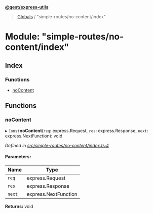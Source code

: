 **[@qest/express-utils](../README.md)**

> [Globals](../README.md) / "simple-routes/no-content/index"

# Module: "simple-routes/no-content/index"

## Index

### Functions

* [noContent](_simple_routes_no_content_index_.md#nocontent)

## Functions

### noContent

▸ `Const`**noContent**(`req`: express.Request, `res`: express.Response, `next`: express.NextFunction): void

*Defined in [src/simple-routes/no-content/index.ts:4](https://github.com/qest-cz/express-utils/blob/e9e3add/src/simple-routes/no-content/index.ts#L4)*

#### Parameters:

Name | Type |
------ | ------ |
`req` | express.Request |
`res` | express.Response |
`next` | express.NextFunction |

**Returns:** void
